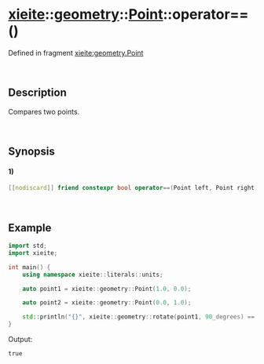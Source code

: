 # [xieite](../../../../../../xieite.md)\:\:[geometry](../../../../../../geometry.md)\:\:[Point<Arithmetic>](../../../../point.md)\:\:operator==\(\)
Defined in fragment [xieite:geometry.Point](../../../../../../../src/geometry/point.cpp)

&nbsp;

## Description
Compares two points.

&nbsp;

## Synopsis
#### 1)
```cpp
[[nodiscard]] friend constexpr bool operator==(Point left, Point right) noexcept;
```

&nbsp;

## Example
```cpp
import std;
import xieite;

int main() {
    using namespace xieite::literals::units;

    auto point1 = xieite::geometry::Point(1.0, 0.0);

    auto point2 = xieite::geometry::Point(0.0, 1.0);

    std::println("{}", xieite::geometry::rotate(point1, 90_degrees) == point2);
}
```
Output:
```
true
```
